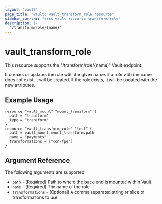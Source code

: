 ```yaml
---
layout: "vault"
page_title: "Vault: vault_transform_role resource"
sidebar_current: "docs-vault-resource-transform-role"
description: |-
  "/transform/role/{name}"
---
```


# vault\_transform\_role

This resource supports the "/transform/role/{name}" Vault endpoint.

It creates or updates the role with the given name. If a role with the name does not exist, it will be created. 
If the role exists, it will be updated with the new attributes.

## Example Usage

```hcl
resource "vault_mount" "mount_transform" {
  path = "transform"
  type = "transform"
}
resource "vault_transform_role" "test" {
  path = vault_mount.mount_transform.path
  name = "payments"
  transformations = ["ccn-fpe"]
}
```

## Argument Reference

The following arguments are supported:
* `path` - (Required) Path to where the back-end is mounted within Vault.
* `name` - (Required) The name of the role.
* `transformations` - (Optional) A comma separated string or slice of transformations to use.
